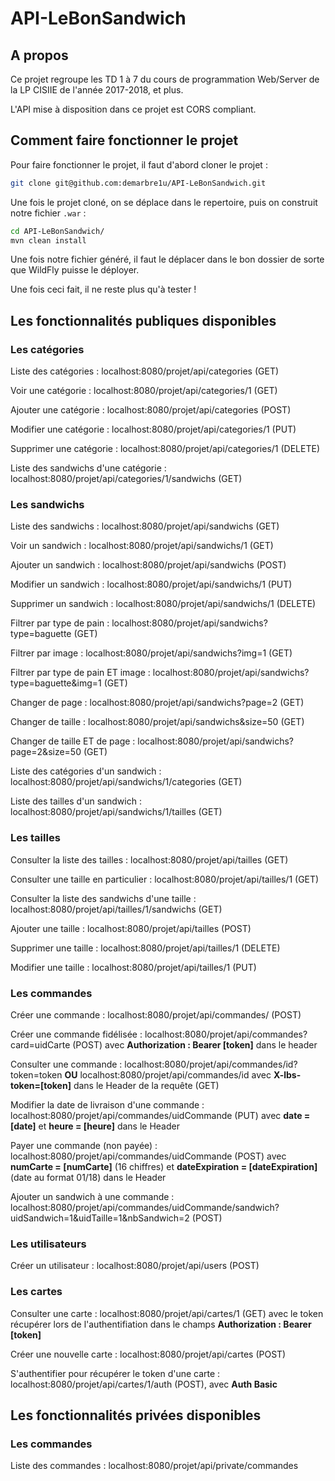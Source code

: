 # API-LeBonSandwich

## A propos

Ce projet regroupe les TD 1 à 7 du cours de programmation Web/Server de la LP CISIIE de l'année 2017-2018, et plus.

L'API mise à disposition dans ce projet est CORS compliant.

## Comment faire fonctionner le projet

Pour faire fonctionner le projet, il faut d'abord cloner le projet :

```bash
git clone git@github.com:demarbre1u/API-LeBonSandwich.git
```

Une fois le projet cloné, on se déplace dans le repertoire, puis on construit notre fichier `.war` :

```bash
cd API-LeBonSandwich/
mvn clean install
```

Une fois notre fichier généré, il faut le déplacer dans le bon dossier de sorte que WildFly puisse le déployer.

Une fois ceci fait, il ne reste plus qu'à tester !

## Les fonctionnalités publiques disponibles

### Les catégories

Liste des catégories : localhost:8080/projet/api/categories (GET)

Voir une catégorie : localhost:8080/projet/api/categories/1 (GET)

Ajouter une catégorie : localhost:8080/projet/api/categories (POST)

Modifier une catégorie : localhost:8080/projet/api/categories/1 (PUT)

Supprimer une catégorie : localhost:8080/projet/api/categories/1 (DELETE)

Liste des sandwichs d'une catégorie : localhost:8080/projet/api/categories/1/sandwichs (GET)

### Les sandwichs

Liste des sandwichs : localhost:8080/projet/api/sandwichs (GET)

Voir un sandwich : localhost:8080/projet/api/sandwichs/1 (GET)

Ajouter un sandwich : localhost:8080/projet/api/sandwichs (POST)

Modifier un sandwich : localhost:8080/projet/api/sandwichs/1 (PUT)

Supprimer un sandwich : localhost:8080/projet/api/sandwichs/1 (DELETE)

Filtrer par type de pain : localhost:8080/projet/api/sandwichs?type=baguette (GET)

Filtrer par image : localhost:8080/projet/api/sandwichs?img=1 (GET)

Filtrer par type de pain ET image : localhost:8080/projet/api/sandwichs?type=baguette&img=1 (GET)

Changer de page : localhost:8080/projet/api/sandwichs?page=2 (GET)

Changer de taille : localhost:8080/projet/api/sandwichs&size=50 (GET)

Changer de taille ET de page : localhost:8080/projet/api/sandwichs?page=2&size=50 (GET)

Liste des catégories d'un sandwich : localhost:8080/projet/api/sandwichs/1/categories (GET)

Liste des tailles d'un sandwich : localhost:8080/projet/api/sandwichs/1/tailles (GET)

### Les tailles

Consulter la liste des tailles : localhost:8080/projet/api/tailles (GET)

Consulter une taille en particulier : localhost:8080/projet/api/tailles/1 (GET)

Consulter la liste des sandwichs d'une taille : localhost:8080/projet/api/tailles/1/sandwichs (GET)

Ajouter une taille : localhost:8080/projet/api/tailles (POST)

Supprimer une taille : localhost:8080/projet/api/tailles/1 (DELETE)

Modifier une taille : localhost:8080/projet/api/tailles/1 (PUT)

### Les commandes

Créer une commande : localhost:8080/projet/api/commandes/ (POST)

Créer une commande fidélisée : localhost:8080/projet/api/commandes?card=uidCarte (POST) avec __Authorization : Bearer [token]__ dans le header

Consulter une commande : localhost:8080/projet/api/commandes/id?token=token __OU__ localhost:8080/projet/api/commandes/id avec __X-lbs-token=[token]__ dans le Header de la requête (GET)

Modifier la date de livraison d'une commande : localhost:8080/projet/api/commandes/uidCommande (PUT) avec __date = [date]__ et __heure = [heure]__ dans le Header

Payer une commande (non payée) : localhost:8080/projet/api/commandes/uidCommande (POST) avec __numCarte = [numCarte]__ (16 chiffres) et __dateExpiration = [dateExpiration]__ (date au format 01/18) dans le Header

Ajouter un sandwich à une commande : localhost:8080/projet/api/commandes/uidCommande/sandwich?uidSandwich=1&uidTaille=1&nbSandwich=2 (POST)

### Les utilisateurs

Créer un utilisateur : localhost:8080/projet/api/users (POST) 

### Les cartes

Consulter une carte : localhost:8080/projet/api/cartes/1 (GET) avec le token récupérer lors de l'authentifiation dans le champs __Authorization : Bearer [token]__

Créer une nouvelle carte : localhost:8080/projet/api/cartes (POST)

S'authentifier pour récupérer le token d'une carte : localhost:8080/projet/api/cartes/1/auth (POST), avec __Auth Basic__

## Les fonctionnalités privées disponibles

### Les commandes

Liste des commandes : localhost:8080/projet/api/private/commandes